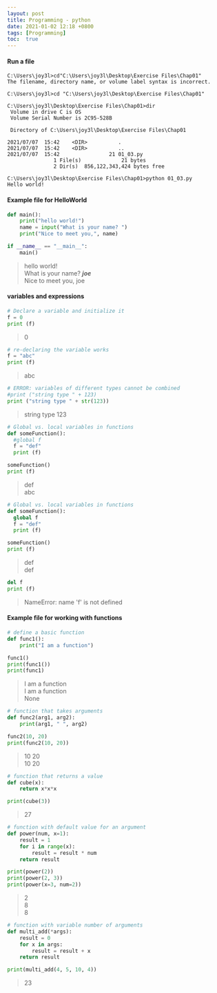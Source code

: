 ```yaml
---
layout: post
title: Programming - python
date: 2021-01-02 12:18 +0800
tags: [Programming]
toc:  true
---
```


<!-- Global site tag (gtag.js) - Google Analytics -->
  <script async src="https://www.googletagmanager.com/gtag/js?id=G-TG0XJZG53F"></script>
  <script>
    window.dataLayer = window.dataLayer || [];
    function gtag(){dataLayer.push(arguments);}
    gtag('js', new Date());

    gtag('config', 'G-TG0XJZG53F');
  </script>


#### Run a file

```pyhon
C:\Users\joy3l>cd"C:\Users\joy3l\Desktop\Exercise Files\Chap01"
The filename, directory name, or volume label syntax is incorrect.

C:\Users\joy3l>cd "C:\Users\joy3l\Desktop\Exercise Files\Chap01"

C:\Users\joy3l\Desktop\Exercise Files\Chap01>dir
 Volume in drive C is OS
 Volume Serial Number is 2C95-528B

 Directory of C:\Users\joy3l\Desktop\Exercise Files\Chap01

2021/07/07  15:42    <DIR>          .
2021/07/07  15:42    <DIR>          ..
2021/07/07  15:42                21 01_03.py
               1 File(s)             21 bytes
               2 Dir(s)  856,122,343,424 bytes free

C:\Users\joy3l\Desktop\Exercise Files\Chap01>python 01_03.py
Hello world!
```

#### Example file for HelloWorld
```python
def main():
    print("hello world!")
    name = input("What is your name? ")
    print("Nice to meet you,", name)

if __name__ == "__main__":
    main()
```
> hello world! <br />
  What is your name? ***joe*** <br />
  Nice to meet you, joe

#### variables and expressions

```python
# Declare a variable and initialize it
f = 0
print (f)
```
> 0

```python
# re-declaring the variable works
f = "abc"
print (f)
```
> abc

```python
# ERROR: variables of different types cannot be combined
#print ("string type " + 123)
print ("string type " + str(123))
```
> string type 123

```python
# Global vs. local variables in functions
def someFunction():
  #global f
  f = "def"
  print (f)

someFunction()
print (f)
```
> def <br />
  abc

```python
# Global vs. local variables in functions
def someFunction():
  global f
  f = "def"
  print (f)

someFunction()
print (f)
```
> def <br />
  def

```python
del f
print (f)
```
> NameError: name 'f' is not defined


#### Example file for working with functions

```python
# define a basic function
def func1():
    print("I am a function")

func1()
print(func1())
print(func1)
```
> I am a function <br />
  I am a function <br />
  None

```python
# function that takes arguments
def func2(arg1, arg2):
    print(arg1, " ", arg2)

func2(10, 20)
print(func2(10, 20))
```
> 10   20 <br />
  10   20

```python
# function that returns a value
def cube(x):
    return x*x*x

print(cube(3))
```
> 27

```python
# function with default value for an argument
def power(num, x=1):
    result = 1
    for i in range(x):
        result = result * num
    return result

print(power(2))
print(power(2, 3))
print(power(x=3, num=2))
```
> 2 <br />
  8 <br />
  8 <br />

```python
# function with variable number of arguments
def multi_add(*args):
    result = 0
    for x in args:
        result = result + x
    return result

print(multi_add(4, 5, 10, 4))
```
> 23


```python

```

```python

```

```python

```

```python

```

```python

```
